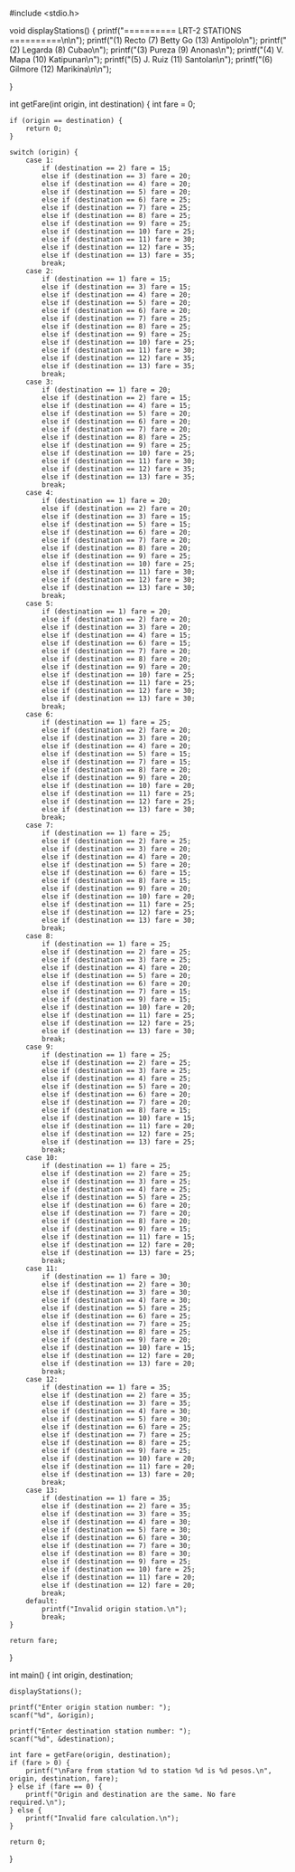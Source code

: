 #include <stdio.h>

void displayStations() {
    printf("========== LRT-2 STATIONS ==========\n\n");
    printf("(1) Recto     (7) Betty Go     (13) Antipolo\n");
    printf("(2) Legarda   (8) Cubao\n");
    printf("(3) Pureza    (9) Anonas\n");
    printf("(4) V. Mapa   (10) Katipunan\n");
    printf("(5) J. Ruiz   (11) Santolan\n");
    printf("(6) Gilmore   (12) Marikina\n\n");

}

int getFare(int origin, int destination) {
    int fare = 0;

    if (origin == destination) {
        return 0;
    }

    switch (origin) {
        case 1:
            if (destination == 2) fare = 15;
            else if (destination == 3) fare = 20;
            else if (destination == 4) fare = 20;
            else if (destination == 5) fare = 20;
            else if (destination == 6) fare = 25;
            else if (destination == 7) fare = 25;
            else if (destination == 8) fare = 25;
            else if (destination == 9) fare = 25;
            else if (destination == 10) fare = 25;
            else if (destination == 11) fare = 30;
            else if (destination == 12) fare = 35;
            else if (destination == 13) fare = 35;
            break;
        case 2:
            if (destination == 1) fare = 15;
            else if (destination == 3) fare = 15;
            else if (destination == 4) fare = 20;
            else if (destination == 5) fare = 20;
            else if (destination == 6) fare = 20;
            else if (destination == 7) fare = 25;
            else if (destination == 8) fare = 25;
            else if (destination == 9) fare = 25;
            else if (destination == 10) fare = 25;
            else if (destination == 11) fare = 30;
            else if (destination == 12) fare = 35;
            else if (destination == 13) fare = 35;
            break;
        case 3:
            if (destination == 1) fare = 20;
            else if (destination == 2) fare = 15;
            else if (destination == 4) fare = 15;
            else if (destination == 5) fare = 20;
            else if (destination == 6) fare = 20;
            else if (destination == 7) fare = 20;
            else if (destination == 8) fare = 25;
            else if (destination == 9) fare = 25;
            else if (destination == 10) fare = 25;
            else if (destination == 11) fare = 30;
            else if (destination == 12) fare = 35;
            else if (destination == 13) fare = 35;
            break;
        case 4:
            if (destination == 1) fare = 20;
            else if (destination == 2) fare = 20;
            else if (destination == 3) fare = 15;
            else if (destination == 5) fare = 15;
            else if (destination == 6) fare = 20;
            else if (destination == 7) fare = 20;
            else if (destination == 8) fare = 20;
            else if (destination == 9) fare = 25;
            else if (destination == 10) fare = 25;
            else if (destination == 11) fare = 30;
            else if (destination == 12) fare = 30;
            else if (destination == 13) fare = 30;
            break;
        case 5:
            if (destination == 1) fare = 20;
            else if (destination == 2) fare = 20;
            else if (destination == 3) fare = 20;
            else if (destination == 4) fare = 15;
            else if (destination == 6) fare = 15;
            else if (destination == 7) fare = 20;
            else if (destination == 8) fare = 20;
            else if (destination == 9) fare = 20;
            else if (destination == 10) fare = 25;
            else if (destination == 11) fare = 25;
            else if (destination == 12) fare = 30;
            else if (destination == 13) fare = 30;
            break;
        case 6:
            if (destination == 1) fare = 25;
            else if (destination == 2) fare = 20;
            else if (destination == 3) fare = 20;
            else if (destination == 4) fare = 20;
            else if (destination == 5) fare = 15;
            else if (destination == 7) fare = 15;
            else if (destination == 8) fare = 20;
            else if (destination == 9) fare = 20;
            else if (destination == 10) fare = 20;
            else if (destination == 11) fare = 25;
            else if (destination == 12) fare = 25;
            else if (destination == 13) fare = 30;
            break;
        case 7:
            if (destination == 1) fare = 25;
            else if (destination == 2) fare = 25;
            else if (destination == 3) fare = 20;
            else if (destination == 4) fare = 20;
            else if (destination == 5) fare = 20;
            else if (destination == 6) fare = 15;
            else if (destination == 8) fare = 15;
            else if (destination == 9) fare = 20;
            else if (destination == 10) fare = 20;
            else if (destination == 11) fare = 25;
            else if (destination == 12) fare = 25;
            else if (destination == 13) fare = 30;
            break;
        case 8:
            if (destination == 1) fare = 25;
            else if (destination == 2) fare = 25;
            else if (destination == 3) fare = 25;
            else if (destination == 4) fare = 20;
            else if (destination == 5) fare = 20;
            else if (destination == 6) fare = 20;
            else if (destination == 7) fare = 15;
            else if (destination == 9) fare = 15;
            else if (destination == 10) fare = 20;
            else if (destination == 11) fare = 25;
            else if (destination == 12) fare = 25;
            else if (destination == 13) fare = 30;
            break;
        case 9:
            if (destination == 1) fare = 25;
            else if (destination == 2) fare = 25;
            else if (destination == 3) fare = 25;
            else if (destination == 4) fare = 25;
            else if (destination == 5) fare = 20;
            else if (destination == 6) fare = 20;
            else if (destination == 7) fare = 20;
            else if (destination == 8) fare = 15;
            else if (destination == 10) fare = 15;
            else if (destination == 11) fare = 20;
            else if (destination == 12) fare = 25;
            else if (destination == 13) fare = 25;
            break;
        case 10:
            if (destination == 1) fare = 25;
            else if (destination == 2) fare = 25;
            else if (destination == 3) fare = 25;
            else if (destination == 4) fare = 25;
            else if (destination == 5) fare = 25;
            else if (destination == 6) fare = 20;
            else if (destination == 7) fare = 20;
            else if (destination == 8) fare = 20;
            else if (destination == 9) fare = 15;
            else if (destination == 11) fare = 15;
            else if (destination == 12) fare = 20;
            else if (destination == 13) fare = 25;
            break;
        case 11:
            if (destination == 1) fare = 30;
            else if (destination == 2) fare = 30;
            else if (destination == 3) fare = 30;
            else if (destination == 4) fare = 30;
            else if (destination == 5) fare = 25;
            else if (destination == 6) fare = 25;
            else if (destination == 7) fare = 25;
            else if (destination == 8) fare = 25;
            else if (destination == 9) fare = 20;
            else if (destination == 10) fare = 15;
            else if (destination == 12) fare = 20;
            else if (destination == 13) fare = 20;
            break;
        case 12:
            if (destination == 1) fare = 35;
            else if (destination == 2) fare = 35;
            else if (destination == 3) fare = 35;
            else if (destination == 4) fare = 30;
            else if (destination == 5) fare = 30;
            else if (destination == 6) fare = 25;
            else if (destination == 7) fare = 25;
            else if (destination == 8) fare = 25;
            else if (destination == 9) fare = 25;
            else if (destination == 10) fare = 20;
            else if (destination == 11) fare = 20;
            else if (destination == 13) fare = 20;
            break;
        case 13:
            if (destination == 1) fare = 35;
            else if (destination == 2) fare = 35;
            else if (destination == 3) fare = 35;
            else if (destination == 4) fare = 30;
            else if (destination == 5) fare = 30;
            else if (destination == 6) fare = 30;
            else if (destination == 7) fare = 30;
            else if (destination == 8) fare = 30;
            else if (destination == 9) fare = 25;
            else if (destination == 10) fare = 25;
            else if (destination == 11) fare = 20;
            else if (destination == 12) fare = 20;
            break;
        default:
            printf("Invalid origin station.\n");
            break;
    }

    return fare;
}

int main() {
    int origin, destination;
    
    displayStations();
    
    printf("Enter origin station number: ");
    scanf("%d", &origin);
    
    printf("Enter destination station number: ");
    scanf("%d", &destination);
    
    int fare = getFare(origin, destination);
    if (fare > 0) {
        printf("\nFare from station %d to station %d is %d pesos.\n", origin, destination, fare);
    } else if (fare == 0) {
        printf("Origin and destination are the same. No fare required.\n");
    } else {
        printf("Invalid fare calculation.\n");
    }

    return 0;
}
